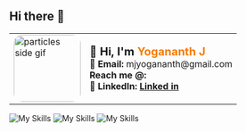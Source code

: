 ## Hi there 👋
<!-- 👤 Name Card with Particles GIF on Left -->
<table align="center">
  <tr>
    <td>
      <img src="https://media.giphy.com/media/3o7TKMt1VVNkHV2PaE/giphy.gif" 
           width="120px" 
           alt="particles side gif"
           style="border-radius: 15px;" />
    </td>
    <td>
      <p>
        <strong style="font-size: 20px;">👋 Hi, I'm <span style="color:#F57C00;">Yogananth J</span></strong><br>
        📧 <strong>Email:</strong> mjyogananth@gmail.com<br>
        <strong>Reach me @:<br>
        🔗 <strong>LinkedIn:</strong> <a href="https://www.linkedin.com/in/yogananth-j-653400307/" target="_blank">Linked in</a>
      </p>
    </td>
  </tr>
</table>




![My Skills](https://skillicons.dev/icons?i=js,html,css) ![My Skills](https://skillicons.dev/icons?i=python,java,nodejs) ![My Skills](https://skillicons.dev/icons?i=mongodb,vscode,figma&theme=light)
<!-- 🌌 Full-width Particles Banner -->



<!--
**YogananthJ/YogananthJ** is a ✨ _special_ ✨ repository because its `README.md` (this file) appears on your GitHub profile.

Here are some ideas to get you started:

- 🔭 I’m currently working on ...
- 🌱 I’m currently learning ...
- 👯 I’m looking to collaborate on ...
- 🤔 I’m looking for help with ...
- 💬 Ask me about ...
- 📫 How to reach me: ...
- 😄 Pronouns: ...
- ⚡ Fun fact: ...
-->
